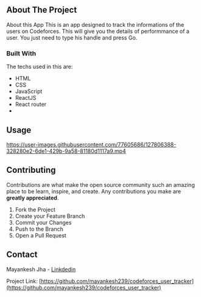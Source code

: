 
<!-- ABOUT THE PROJECT -->
## About The Project

About this App
This is an app designed to track the informations of the users on Codeforces. This will give you the details of performmance of a user. You just need to type his handle and press Go.

### Built With

The techs used in this are:
* HTML
* CSS
* JavaScript
* ReactJS
* React router
* 
<!-- USAGE EXAMPLES -->
## Usage

https://user-images.githubusercontent.com/77605686/127806388-328280e2-6de1-429b-9a58-81180d1117a9.mp4



<!-- CONTRIBUTING -->
## Contributing

Contributions are what make the open source community such an amazing place to be learn, inspire, and create. Any contributions you make are **greatly appreciated**.

1. Fork the Project
2. Create your Feature Branch
3. Commit your Changes 
4. Push to the Branch 
5. Open a Pull Request



<!-- CONTACT -->
## Contact

Mayankesh Jha - [Linkdedin](https://www.linkedin.com/in/mayankesh-jha-15446b206/)

Project Link: [https://github.com/mayankesh239/codeforces_user_tracker](https://github.com/mayankesh239/codeforces_user_tracker)








